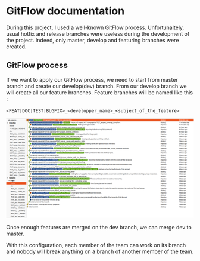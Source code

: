 # GitFlow documentation

During this project, I used a well-known GitFlow process. Unfortunaltely, usual hotfix and release branches were useless during the development of the project. Indeed, only master, develop and featuring branches were created.

## GitFlow process

If we want to apply our GitFlow process, we need to start from master branch and create our develop(dev) branch. From our develop branch we will create all our feature branches. Feature branches will be named like this : 

`<FEAT|DOC|TEST|BUGFIX>_<developper_name>_<subject_of_the_feature>`

![gitg](./assets/gitg.png)

Once enough features are merged on the dev branch, we can merge dev to master.

With this configuration, each member of the team can work on its branch and nobody will break anything on a branch of another member of the team.